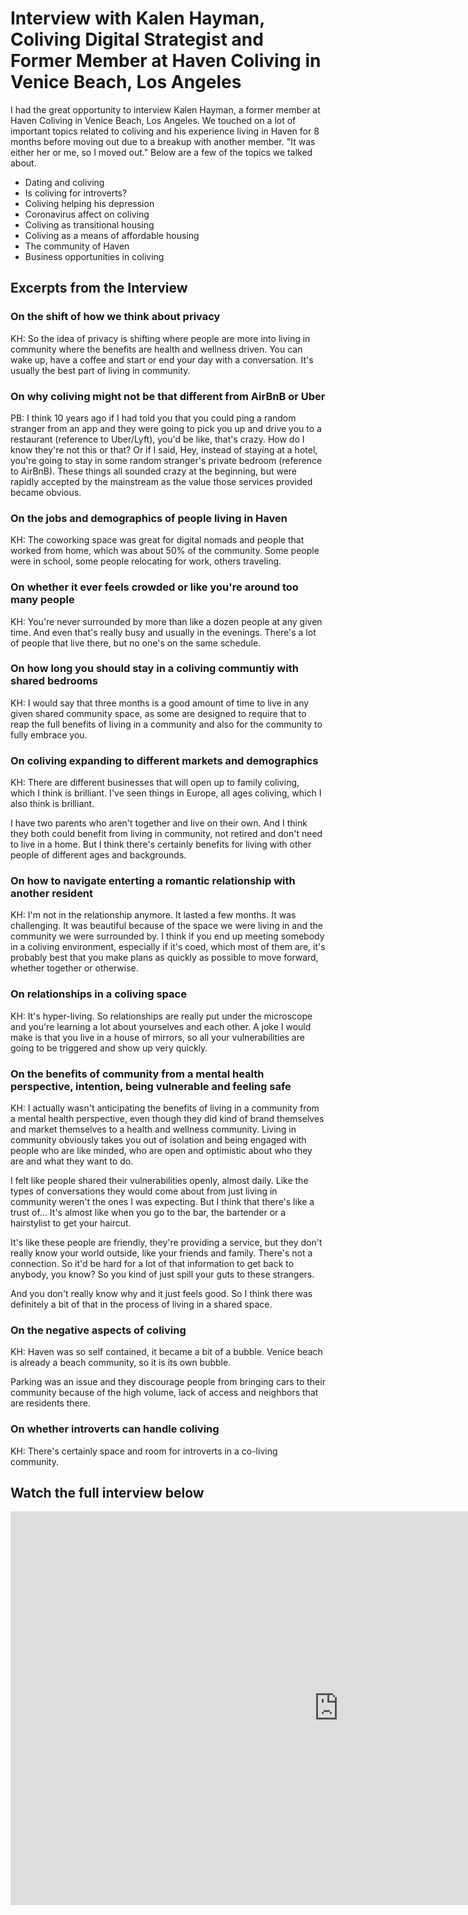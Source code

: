 <h1>Interview with Kalen Hayman, Coliving Digital Strategist and Former Member at Haven Coliving in Venice Beach, Los Angeles</h1>

I had the great opportunity to interview Kalen Hayman, a former member at Haven Coliving in Venice Beach, Los Angeles. We touched on a lot of important topics related to coliving and his experience living in Haven for 8 months before moving out due to a breakup with another member. "It was either her or me, so I moved out." Below are a few of the topics we talked about. 

- Dating and coliving
- Is coliving for introverts?
- Coliving helping his depression
- Coronavirus affect on coliving
- Coliving as transitional housing
- Coliving as a means of affordable housing
- The community of Haven
- Business opportunities in coliving

<h2>Excerpts from the Interview</h2>

<h3>On the shift of how we think about privacy</h3>

KH: So the idea of privacy is shifting where people are more into living in community where the benefits are health and wellness driven. You can wake up, have a coffee and start or end your day with a conversation. It's usually the best part of living in community.

<h3>On why coliving might not be that different from AirBnB or Uber</h3>

PB: I think 10 years ago if I had told you that you could ping a random stranger from an app and they were going to pick you up and drive you to a restaurant (reference to Uber/Lyft), you'd be like, that's crazy. How do I know they're not this or that? Or if I said, Hey, instead of staying at a hotel, you're going to stay in some random stranger's private bedroom (reference to AirBnB). These things all sounded crazy at the beginning, but were rapidly accepted by the mainstream as the value those services provided became obvious. 

<h3>On the jobs and demographics of people living in Haven</h3>

KH: The coworking space was great for digital nomads and people that worked from home, which was about 50% of the community. Some people were in school, some people relocating for work, others traveling.

<h3>On whether it ever feels crowded or like you're around too many people</h3>

KH: You're never surrounded by more than like a dozen people at any given time. And even that's really busy and usually in the evenings. There's a lot of people that live there, but no one's on the same schedule. 

<h3>On how long you should stay in a coliving communtiy with shared bedrooms</h3>

KH: I would say that three months is a good amount of time to live in any given shared community space, as some are designed to require  that to reap the full benefits of living in a community and also for the community to fully embrace you.

<h3>On coliving expanding to different markets and demographics</h3>

KH: There are different businesses that will open up to family coliving, which I think is brilliant. I've seen things in Europe, all ages coliving, which I also think is brilliant.

I have two parents who aren't together and live on their own. And I think they both could benefit from living in community, not retired and don't need to live in a home. But I think there's certainly benefits for living with other people of different ages and backgrounds.

<h3>On how to navigate enterting a romantic relationship with another resident</h3>

KH: I'm not in the relationship anymore. It lasted a few months. It was challenging. It was beautiful because of the space we were living in and the community we were surrounded by. I think if you end up meeting somebody in a coliving environment, especially if it's coed, which most of them are, it's probably best that you make plans as quickly as possible to move forward, whether together or otherwise.

<h3>On relationships in a coliving space</h3>

KH: It's hyper-living. So relationships are really put under the microscope and you're learning a lot about yourselves and each other. A joke I would make is that you live in a house of mirrors, so all your vulnerabilities are going to be triggered and show up very quickly.

<h3>On the benefits of community from a mental health perspective, intention, being vulnerable and feeling safe</h3>

KH: I actually wasn't anticipating the benefits of living in a community from a mental health perspective, even though they did kind of brand themselves and market themselves to a health and wellness community. Living in community obviously takes you out of isolation and being engaged with people who are like minded, who are open and optimistic about who they are and what they want to do.

I felt like people shared their vulnerabilities openly, almost daily. Like the types of conversations they would come about from just living in community weren't the ones I was expecting. But I think that there's like a trust of... It's almost like when you go to the bar, the bartender or a hairstylist to get your haircut.

It's like these people are friendly, they're providing a service, but they don't really know your world outside, like your friends and family. There's not a connection. So it'd be hard for a lot of that information to get back to anybody, you know? So you kind of just spill your guts to these strangers.

And you don't really know why and it just feels good. So I think there was definitely a bit of that in the process of living in a shared space. 

<h3>On the negative aspects of coliving</h3>

KH: Haven was so self contained, it became a bit of a bubble. Venice beach is already a beach community, so it is its own bubble. 

Parking was an issue and they discourage people from bringing cars to their community because of the high volume, lack of access and neighbors that are residents there.

<h3>On whether introverts can handle coliving</h3>

KH: There's certainly space and room for introverts in a co-living community.

<h2>Watch the full interview below</h2>

<iframe width="1050" height="630" src="https://www.youtube.com/embed/O4ixUHsAEiM" frameborder="0" allow="accelerometer; autoplay; encrypted-media; gyroscope; picture-in-picture" allowfullscreen></iframe>
